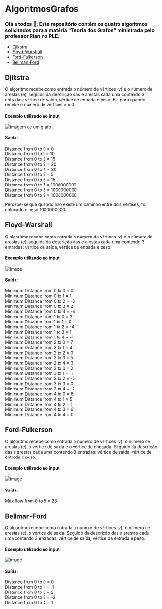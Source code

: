 # AlgoritmosGrafos
### Olá a todos 👋, Este repositório contém os quatro algoritmos solicitados para a matéria "Teoria dos Grafos" ministrada pelo professor Rian no PLE.<br>
* [Djikstra](#djikstra)
* [Floyd-Warshall](floyd-warshall)
* [Ford-Fulkerson](ford-fulkerson)
* [Bellman-Ford](bellman-ford)

## Djikstra
O algoritmo recebe como entrada o número de vértices (v) e o número de arestas (e), seguido da descrição das e arestas cada uma contendo 3 entradas: vértice de saída, vértice de entrada e peso.
Ele para quando recebe o número de vértices v = 0.

#### Exemplo utilizado no input:<br>
![imagem de um grafo](https://user-images.githubusercontent.com/34218434/104390785-41b92f80-551d-11eb-9d6d-4ae579402963.png)

#### Saída: 
Distance from 0 to 0 = 0<br>
Distance from 0 to 1 = 10<br>
Distance from 0 to 2 = 15<br>
Distance from 0 to 3 = 20<br>
Distance from 0 to 4 = 20<br>
Distance from 0 to 5 = 5<br>
Distance from 0 to 6 = 15<br>
Distance from 0 to 7 = 1000000000<br>
Distance from 0 to 8 = 1000000000<br>
Distance from 0 to 9 = 1000000000<br>

Percebe-se que quando não existe um caminho entre dois vértices, foi colocado o peso 1000000000.

## Floyd-Warshall
O algoritmo recebe como entrada o número de vértices (v) e o número de arestas (e), seguido da descrição das e arestas cada uma contendo 3 entradas: vértice de saída, vértice de entrada e peso.

#### Exemplo utilizado no input:<br>
![image](https://user-images.githubusercontent.com/34218434/104391169-171ba680-551e-11eb-8b00-d33b818d54aa.png)

#### Saída: 
Minimum Distance from 0 to 0 = 0<br>
Minimum Distance from 0 to 1 = 1<br>
Minimum Distance from 0 to 2 = -3<br>
Minimum Distance from 0 to 3 = 2<br>
Minimum Distance from 0 to 4 = -4<br>
Minimum Distance from 1 to 0 = 3<br>
Minimum Distance from 1 to 1 = 0<br>
Minimum Distance from 1 to 2 = -4<br>
Minimum Distance from 1 to 3 = 1<br>
Minimum Distance from 1 to 4 = -1<br>
Minimum Distance from 2 to 0 = 7<br>
Minimum Distance from 2 to 1 = 4<br>
Minimum Distance from 2 to 2 = 0<br>
Minimum Distance from 2 to 3 = 5<br>
Minimum Distance from 2 to 4 = 3<br>
Minimum Distance from 3 to 0 = 2<br>
Minimum Distance from 3 to 1 = -1<br>
Minimum Distance from 3 to 2 = -5<br>
Minimum Distance from 3 to 3 = 0<br>
Minimum Distance from 3 to 4 = -2<br>
Minimum Distance from 4 to 0 = 8<br>
Minimum Distance from 4 to 1 = 5<br>
Minimum Distance from 4 to 2 = 1<br>
Minimum Distance from 4 to 3 = 6<br>
Minimum Distance from 4 to 4 = 0<br>

## Ford-Fulkerson
O algoritmo recebe como entrada o número de vértices (v), o número de arestas (e), o vértice de saída e o vértice de chegada. Seguido da descrição das e arestas cada uma contendo 3 entradas: vértice de saída, vértice de entrada e peso.

#### Exemplo utilizado no input:<br>
![image](https://user-images.githubusercontent.com/34218434/104391382-8a251d00-551e-11eb-8b74-474fb29be5b8.png)

#### Saída: 
Max flow from 0 to 5 = 23<br>

## Bellman-Ford
O algoritmo recebe como entrada o número de vértices (v), o número de arestas (e), o vértice de saída. Seguido da descrição das e arestas cada uma contendo 3 entradas: vértice de saída, vértice de entrada e peso.

#### Exemplo utilizado no input:<br>
![image](https://user-images.githubusercontent.com/34218434/104392034-00764f00-5520-11eb-8d66-36a09cf78fea.png)

#### Saída: 
Distance from 0 to 0 = 0<br>
Distance from 0 to 1 = -1<br>
Distance from 0 to 2 = 2<br>
Distance from 0 to 3 = -2<br>
Distance from 0 to 4 = 1<br>
